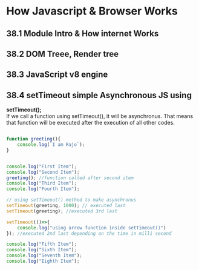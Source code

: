 # How Javascript & Browser Works 

## 38.1  Module Intro & How internet Works  

## 38.2  DOM Treee, Render tree 

## 38.3  JavaScript v8 engine


## 38.4  setTimeout simple Asynchronous JS using

**setTimeout();**  
If we call a function using setTimeout(), it will be asynchronus. That means that function will be executed after the execution of all other codes. 

```js

function greeting(){
    console.log(`I am Rajo`);
}


console.log("First Item");
console.log("Second Item");
greeting(); //function called after second item
console.log("Third Item");
console.log("Fourth Item");

// using setTimeout() method to make asynchronus
setTimeout(greeting, 1000); // executed last
setTimeout(greeting); //executed 3rd last

setTimeout(()=>{
    console.log("using arrow function inside setTimeout()")
}); //executed 2nd last depending on the time in milli second

console.log("Fifth Item");
console.log("Sixth Item");
console.log("Seventh Item");
console.log("Eighth Item");
```



